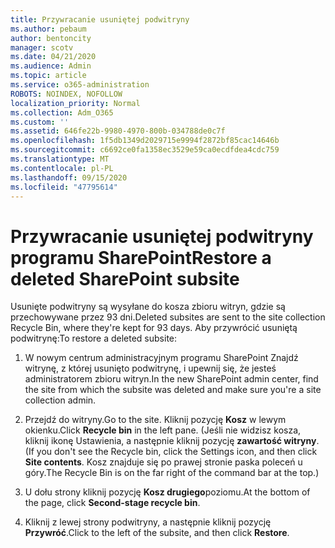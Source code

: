 ```yaml
---
title: Przywracanie usuniętej podwitryny
ms.author: pebaum
author: bentoncity
manager: scotv
ms.date: 04/21/2020
ms.audience: Admin
ms.topic: article
ms.service: o365-administration
ROBOTS: NOINDEX, NOFOLLOW
localization_priority: Normal
ms.collection: Adm_O365
ms.custom: ''
ms.assetid: 646fe22b-9980-4970-800b-034788de0c7f
ms.openlocfilehash: 1f5db1349d2029715e9994f2872bf85cac14646b
ms.sourcegitcommit: c6692ce0fa1358ec3529e59ca0ecdfdea4cdc759
ms.translationtype: MT
ms.contentlocale: pl-PL
ms.lasthandoff: 09/15/2020
ms.locfileid: "47795614"
---
```

# <a name="restore-a-deleted-sharepoint-subsite"></a><span data-ttu-id="e8e4a-102">Przywracanie usuniętej podwitryny programu SharePoint</span><span class="sxs-lookup"><span data-stu-id="e8e4a-102">Restore a deleted SharePoint subsite</span></span>

<span data-ttu-id="e8e4a-103">Usunięte podwitryny są wysyłane do kosza zbioru witryn, gdzie są przechowywane przez 93 dni.</span><span class="sxs-lookup"><span data-stu-id="e8e4a-103">Deleted subsites are sent to the site collection Recycle Bin, where they're kept for 93 days.</span></span> <span data-ttu-id="e8e4a-104">Aby przywrócić usuniętą podwitrynę:</span><span class="sxs-lookup"><span data-stu-id="e8e4a-104">To restore a deleted subsite:</span></span>
  
1. <span data-ttu-id="e8e4a-105">W nowym centrum administracyjnym programu SharePoint Znajdź witrynę, z której usunięto podwitrynę, i upewnij się, że jesteś administratorem zbioru witryn.</span><span class="sxs-lookup"><span data-stu-id="e8e4a-105">In the new SharePoint admin center, find the site from which the subsite was deleted and make sure you're a site collection admin.</span></span> 
    
2. <span data-ttu-id="e8e4a-106">Przejdź do witryny.</span><span class="sxs-lookup"><span data-stu-id="e8e4a-106">Go to the site.</span></span> <span data-ttu-id="e8e4a-107">Kliknij pozycję **Kosz** w lewym okienku.</span><span class="sxs-lookup"><span data-stu-id="e8e4a-107">Click **Recycle bin** in the left pane.</span></span> <span data-ttu-id="e8e4a-108">(Jeśli nie widzisz kosza, kliknij ikonę Ustawienia, a następnie kliknij pozycję **zawartość witryny**.</span><span class="sxs-lookup"><span data-stu-id="e8e4a-108">(If you don't see the Recycle bin, click the Settings icon, and then click **Site contents**.</span></span> <span data-ttu-id="e8e4a-109">Kosz znajduje się po prawej stronie paska poleceń u góry.</span><span class="sxs-lookup"><span data-stu-id="e8e4a-109">The Recycle Bin is on the far right of the command bar at the top.)</span></span>
    
3. <span data-ttu-id="e8e4a-110">U dołu strony kliknij pozycję **Kosz drugiego**poziomu.</span><span class="sxs-lookup"><span data-stu-id="e8e4a-110">At the bottom of the page, click **Second-stage recycle bin**.</span></span>
    
4. <span data-ttu-id="e8e4a-111">Kliknij z lewej strony podwitryny, a następnie kliknij pozycję **Przywróć**.</span><span class="sxs-lookup"><span data-stu-id="e8e4a-111">Click to the left of the subsite, and then click **Restore**.</span></span>
    


